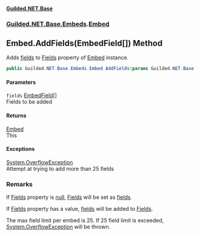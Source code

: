 
#### [Guilded.NET.Base](Guilded_NET_Base 'Guilded_NET_Base')
### [Guilded.NET.Base.Embeds](Guilded_NET_Base#Guilded_NET_Base_Embeds 'Guilded.NET.Base.Embeds').[Embed](Embed 'Guilded.NET.Base.Embeds.Embed')
## Embed.AddFields(EmbedField[]) Method
Adds [fields](Embed_AddFields(EmbedField__)#Guilded_NET_Base_Embeds_Embed_AddFields(Guilded_NET_Base_Embeds_EmbedField__)_fields 'Guilded.NET.Base.Embeds.Embed.AddFields(Guilded.NET.Base.Embeds.EmbedField[]).fields') to [Fields](Embed_Fields 'Guilded.NET.Base.Embeds.Embed.Fields') property of [Embed](Embed 'Guilded.NET.Base.Embeds.Embed') instance.  
```csharp
public Guilded.NET.Base.Embeds.Embed AddFields(params Guilded.NET.Base.Embeds.EmbedField[] fields);
```

#### Parameters
<a name='Guilded_NET_Base_Embeds_Embed_AddFields(Guilded_NET_Base_Embeds_EmbedField__)_fields'></a>
`fields` [EmbedField](EmbedField 'Guilded.NET.Base.Embeds.EmbedField')[[]](https://docs.microsoft.com/en-us/dotnet/api/System.Array 'System.Array')  
Fields to be added
  

#### Returns
[Embed](Embed 'Guilded.NET.Base.Embeds.Embed')  
This

#### Exceptions
[System.OverflowException](https://docs.microsoft.com/en-us/dotnet/api/System.OverflowException 'System.OverflowException')  
Attempt at trying to add more than 25 fields
### Remarks
If [Fields](Embed_Fields 'Guilded.NET.Base.Embeds.Embed.Fields') property is [null](https://docs.microsoft.com/en-us/dotnet/csharp/language-reference/keywords/null 'https://docs.microsoft.com/en-us/dotnet/csharp/language-reference/keywords/null'), [Fields](Embed_Fields 'Guilded.NET.Base.Embeds.Embed.Fields') will be set as [fields](Embed_AddFields(EmbedField__)#Guilded_NET_Base_Embeds_Embed_AddFields(Guilded_NET_Base_Embeds_EmbedField__)_fields 'Guilded.NET.Base.Embeds.Embed.AddFields(Guilded.NET.Base.Embeds.EmbedField[]).fields').



If [Fields](Embed_Fields 'Guilded.NET.Base.Embeds.Embed.Fields') property has a value, [fields](Embed_AddFields(EmbedField__)#Guilded_NET_Base_Embeds_Embed_AddFields(Guilded_NET_Base_Embeds_EmbedField__)_fields 'Guilded.NET.Base.Embeds.Embed.AddFields(Guilded.NET.Base.Embeds.EmbedField[]).fields') will be added to [Fields](Embed_Fields 'Guilded.NET.Base.Embeds.Embed.Fields').



The max field limit per embed is 25. If 25 field limit is exceeded,  
[System.OverflowException](https://docs.microsoft.com/en-us/dotnet/api/System.OverflowException 'System.OverflowException') will be thrown.
